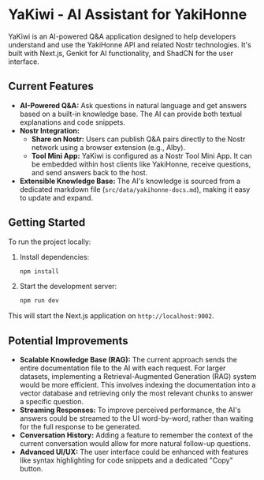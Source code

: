 # YaKiwi - AI Assistant for YakiHonne

YaKiwi is an AI-powered Q&A application designed to help developers understand and use the YakiHonne API and related Nostr technologies. It's built with Next.js, Genkit for AI functionality, and ShadCN for the user interface.

## Current Features

- **AI-Powered Q&A:** Ask questions in natural language and get answers based on a built-in knowledge base. The AI can provide both textual explanations and code snippets.
- **Nostr Integration:**
    - **Share on Nostr:** Users can publish Q&A pairs directly to the Nostr network using a browser extension (e.g., Alby).
    - **Tool Mini App:** YaKiwi is configured as a Nostr Tool Mini App. It can be embedded within host clients like YakiHonne, receive questions, and send answers back to the host.
- **Extensible Knowledge Base:** The AI's knowledge is sourced from a dedicated markdown file (`src/data/yakihonne-docs.md`), making it easy to update and expand.

## Getting Started

To run the project locally:

1.  Install dependencies:
    ```bash
    npm install
    ```
2.  Start the development server:
    ```bash
    npm run dev
    ```
This will start the Next.js application on `http://localhost:9002`.

## Potential Improvements

- **Scalable Knowledge Base (RAG):** The current approach sends the entire documentation file to the AI with each request. For larger datasets, implementing a Retrieval-Augmented Generation (RAG) system would be more efficient. This involves indexing the documentation into a vector database and retrieving only the most relevant chunks to answer a specific question.
- **Streaming Responses:** To improve perceived performance, the AI's answers could be streamed to the UI word-by-word, rather than waiting for the full response to be generated.
- **Conversation History:** Adding a feature to remember the context of the current conversation would allow for more natural follow-up questions.
- **Advanced UI/UX:** The user interface could be enhanced with features like syntax highlighting for code snippets and a dedicated "Copy" button.
